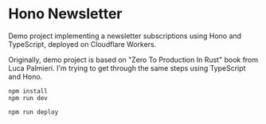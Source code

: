 # Hono Newsletter

Demo project implementing a newsletter subscriptions using Hono and TypeScript,
deployed on Cloudflare Workers.

Originally, demo project is based on "Zero To Production In Rust" book from Luca
Palmieri. I'm trying to get through the same steps using TypeScript and Hono.

```
npm install
npm run dev
```

```
npm run deploy
```
